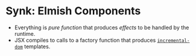 # Synk: Elmish Components

- Everything is *pure function* that produces *effects* to be handled by the runtime.
- JSX compiles to calls to a factory function that produces [`incremental-dom`](http://google.github.io/incremental-dom/) templates.
